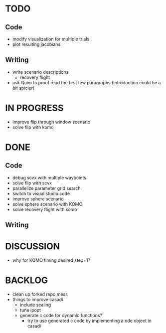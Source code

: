 # TODO
## Code
- modify visualization for multiple trials
- plot resulting jacobians

## Writing
- write scenario descriptions
  - recovery flight
- ask Quim to proof read the first few paragraphs (Introduction could be a bit spicier) 

# IN PROGRESS
- improve flip through window scenario
- solve flip with komo

# DONE
## Code
- debug scvx with multiple waypoints
- solve flip with scvx
- parallelize parameter grid search
- switch to visual studio code
- improve sphere scenario
- solve sphere scenario with KOMO
- solve recovery flight with komo

## Writing

# DISCUSSION
- why for KOMO timing desired step+1?

# BACKLOG
- clean up forked repo mess
- things to improve casadi
  - include scaling
  - tune ipopt
  - generate c code for dynamic functions?
    - try to use generated c code by implementing a ode object in casadi
